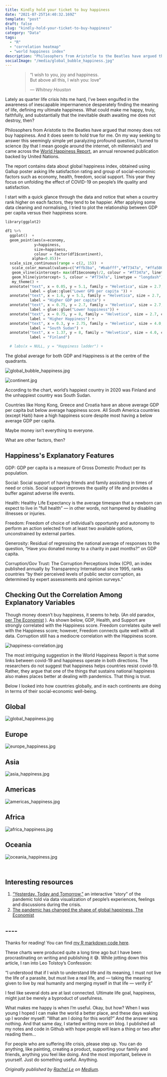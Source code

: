 ```yaml
---
title: Kindly hold your ticket to buy happiness
date: "2021-07-25T14:40:32.169Z"
template: "post"
draft: false
slug: "kindly-hold-your-ticket-to-buy-happiness"
category: "Data"
tags:
  - "R"
  - "correlation heatmap"
  - "world happiness index"
description: "Philosophers from Aristotle to the Beatles have argued that money does not buy happiness. And it does seem to hold true for me. On my way seeking to answer this seemingly simple yet paralyzing profound question, I turned to science and came across the World Happiness Report."
socialImage: "/media/global_bubble_happiness.jpg"
---
```



<figure>
	<blockquote>
		<p>“I wish to you, joy and happiness. 
    </br>
      But above all this, I wish you: love”
    </p>
		<footer>
			<cite>— Whitney Houston</cite>
		</footer>
	</blockquote>
</figure>

Lately as quarter life crisis hits me hard, I’ve been engulfed in the awareness of inescapable impermanence desperately finding the meaning of life, defining my ultimate happiness. What could make me happy, truly, faithfully, and substantially that the inevitable death awaiting me does not destroy, then?

Philosophers from Aristotle to the Beatles have argued that money does not buy happiness. And it does seem to hold true for me. On my way seeking to answer this seemingly simple yet paralyzing profound question, I turned to science (by that I mean google around the internet, oh millennials!) and came across the [World Happiness Report](https://worldhappiness.report/), an annual renowned publication backed by United Nations. 

The report contains data about global happiness index, obtained using Gallup poster asking life satisfaction rating and group of social-economic factors such as economy, health, freedom, social support. This year they focus on unfolding the effect of COVID-19 on people’s life quality and satisfaction. 

I start with a quick glance through the data and notice that when a country rank higher on each factors, they tend to be happier. After applying some data cleaning and normalising, I tried to plot the relationship between GDP per capita versus their happiness score.

```python
library(ggplot2)

df1 %>%
  ggplot()  +
  geom_point(aes(x=economy, 
             y=happiness, 
             size=happiness,
             colour = factor(df1$continent),
            alpha=0.85))+
  scale_size_continuous(range = c(2, 15))  +
   scale_color_manual(values=c("#ffb3ba", "#babfff","#f7347a", "#ffa500", "#800000", "#ffb3ba","#ffa500")) +
   geom_vline(xintercept= max(df1$economy)/2, colour = "#f7347a", linetype = "longdash") + 
   geom_hline(yintercept= 5, colour = "#f7347a", linetype = "longdash") +
   my_theme() +
  annotate("text", x = 0.05, y = 5.1, family = "Helvetica", size = 2.7, color = "gray20",
           label = glue::glue("Lower GPD per capita ")) +
  annotate("text", x = 1.6, y = 5.1, family = "Helvetica", size = 2.7, color = "gray20",
           label = "Higher GDP per capita") +
  annotate("text", x = 0.75, y = 2.7, family = "Helvetica", size = 2.7, color = "gray20",
           label = glue::glue("Lower happiness")) +
  annotate("text", x = 0.75, y = 8, family = "Helvetica", size = 2.7, color = "gray20",
           label = "Higher Happiness") +
  annotate("text", x = 0.3, y = 2.75, family = "Helvetica", size = 4.0, color = "#f7347a",
           label = "South Sudan") +
  annotate("text", x = 1.37, y = 8, family = "Helvetica", size = 4.0, color = "#f7347a",
           label = "Finland")

  # labs(x = NULL, y = "Happiness ladder") +
```

The global average for both GDP and Happiness is at the centre of the quadrants. 

![global_bubble_happiness.jpg](/media/global_bubble_happiness.jpg)

![continent.jpg](/media/continent.jpg)

According to the chart, world’s happiest country in 2020 was Finland and the unhappiest country was South Sudan.

Countries like Hong Kong, Greece and Croatia have an above average GDP per capita but below average happiness score. All South America countries (except Haiti) have a high happiness score despite most having a below average GDP per capita.

Maybe money isn’t everything to everyone. 

What are other factors, then?

## Happiness's Explanatory Features

GDP: GDP per capita is a measure of Gross Domestic Product per its population.

Social: Social support of having friends and family assissting in times of need or crisis. Social support improves the quality of life and provides a buffer against adverse life events.

Health: Healthy Life Expectancy is the average timespan that a newborn can expect to live in “full health” — in other words, not hampered by disabling illnesses or injuries.

Freedom: Freedom of choice of individual’s opportunity and autonomy to perform an action selected from at least two available options, unconstrained by external parties.

Generosity: Residual of regressing the national average of responses to the question, “Have you donated money to a charity in past months?” on GDP capita.

Corruption/Gov Trust: The Corruption Perceptions Index (CPI), an index published annually by Transparency International since 1995, ranks countries “by their perceived levels of public sector corruption, as determined by expert assessments and opinion surveys.”

## Checking Out the Correlation Among Explanatory Variables

Though money doesn’t buy happiness, it seems to help. (An old paradox, [per The Economist](https://www.economist.com/graphic-detail/2019/03/21/economic-growth-does-not-guarantee-rising-happiness) ). As shown below, GDP, Health, and Support are strongly correlated with the Happiness score. Freedom correlates quite well with the Happiness score; however, Freedom connects quite well with all data. Corruption still has a mediocre correlation with the Happiness score.

![happiness-correlation.jpg](/media/corr_happiness.jpg)

The most intriguing suggestion in the World Happiness Report is that some links between covid-19 and happiness operate in both directions. The researchers do not suggest that happiness helps countries resist covid-19. Rather, they argue that one of the things that sustains national happiness also makes places better at dealing with pandemics. That thing is trust.

Below I looked into how countries globally, and in each continents are doing in terms of their social-economic well-being.

## Global
![global_happiness.jpg](/media/global_happiness.jpg)

## Europe
![europe_happiness.jpg](/media/europe_happiness.jpg)

## Asia
![asia_happiness.jpg](/media/asia_happiness.jpg)

## Americas
![americas_happiness.jpg](/media/americas_happiness.jpg)

## Africa
![africa_happiness.jpg](/media/africa_happiness.jpg)

## Oceania
![oceania_happiness.jpg](/media/oceania_happiness.jpg)

</br>

## Interesting resources

1. [“Yesterday, Today and Tomorrow,”](https://yesterday.nfb.ca/) an interactive “story” of the pandemic told via data visualization of people’s experiences, feelings and discussions during the crisis.
2. [The pandemic has changed the shape of global happiness, The Economist](https://www.economist.com/international/2021/03/20/the-pandemic-has-changed-the-shape-of-global-happiness) 

## ----

Thanks for reading! You can find [my R markdown code here](https://github.com/Rachelios/A-cup-of-tea-and-a-good-book/tree/master/happiness_UN).

These charts were produced quite a long time ago but I have been procrastinating on writing and publishing it 😅. While jotting down this article, I ran into Leo Tolstoy’s Confession:

“I understood that if I wish to understand life and its meaning, I must not live the life of a parasite, but must live a real life, and — taking the meaning given to live by real humanity and merging myself in that life — verify it”

I feel like several dots are at last connected. Ultimate life goal, happiness, might just be merely a byproduct of usefulness.

What makes me happy is when I’m useful. Okay, but how? When I was young I hoped I can make the world a better place, and these days waking up I wonder myself: “What am I doing for this world?” And the answer was nothing. And that same day, I started writing more on blog. I published all my notes and code in Github with hope people will learn a thing or two after reading them…

For people who are suffering life crisis, please step up. You can do anything, like painting, creating a product, supporting your family and friends, anything you feel like doing. And the most important, believe in yourself. Just do something useful. Anything.



*Originally published by [Rachel Le](http://heyiamrachel.com/) on [Medium](https://lenguyenbichngoc95.medium.com/shift-in-alcohol-consumption-ba14a24a10cf).*
